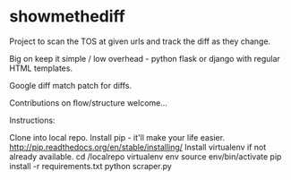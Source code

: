# showmethediff
Project to scan the TOS at given urls and track the diff as they change. 

Big on keep it simple / low overhead - python flask or django with regular HTML templates. 


Google diff match patch for diffs.

Contributions on flow/structure welcome...
  
Instructions:

Clone into local repo.
Install pip - it'll make your life easier. http://pip.readthedocs.org/en/stable/installing/
Install virtualenv if not already available.
cd /localrepo
virtualenv env
source env/bin/activate
pip install -r requirements.txt
python scraper.py
